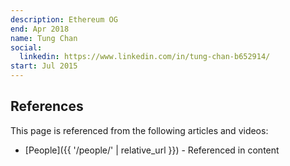 ```yaml
---
description: Ethereum OG
end: Apr 2018
name: Tung Chan
social:
  linkedin: https://www.linkedin.com/in/tung-chan-b652914/
start: Jul 2015
---
```


## References

This page is referenced from the following articles and videos:

- [People]({{ '/people/' | relative_url }}) - Referenced in content